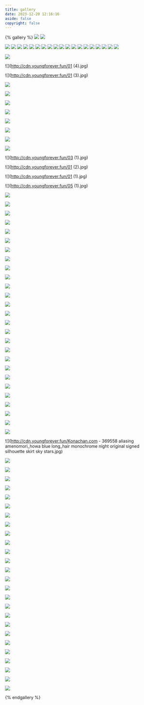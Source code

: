 ```yaml
---
title: gallery
date: 2023-12-20 12:16:16
aside: false
copyright: false
---
```


{% gallery %}
![](http://cdn.youngforever.fun/u=3263457561,2946033043&fm=253&fmt=auto&app=120&f=JPEG.webp)
![](http://cdn.youngforever.fun/v2-813329af8e8960125cf489bb296d9b8a_r.jpg)

![](http://cdn.youngforever.fun/wdphcMYkDNOCEXF.png)
![](http://cdn.youngforever.fun/src=http___oss.gzdaily.cn_site2_pad_pic_2021-11_03_b25fc8f8-c977-4fee-8f27-00bda3795bd4.jpg&refer=http___oss.gzdaily.jpg)
![](http://cdn.youngforever.fun/QQ图片20231215170450.jpg)
![](http://cdn.youngforever.fun/H7A6gi3ZBs9n2Fr.webp)
![](http://cdn.youngforever.fun/p3dGZH5FAayDnmh.jpg)
![](http://cdn.youngforever.fun/fsIm8FGl4QnRSLr.jpg)
![](http://cdn.youngforever.fun/wyEb73u8oSR4Kd2.jpg)
![](http://cdn.youngforever.fun/E7kf8lO3DIL4jzc.jpg)
![](http://cdn.youngforever.fun/MbzdoOWUKkVIc3p.jpg)
![](http://cdn.youngforever.fun/hTmHdvjfrZJRN4K.jpg)
![](http://cdn.youngforever.fun/c1suHDG6ejVdfn3.jpg)
![](http://cdn.youngforever.fun/a4s7PDJ9qlA1otk.jpg)
![](http://cdn.youngforever.fun/girl_cloak_hood_984627_1280x720.jpg)
![](http://cdn.youngforever.fun/air_balloon_aerostat_art_128614_1280x720.jpg)
![](http://cdn.youngforever.fun/movie.webp)
![](http://cdn.youngforever.fun/fj2.webp)
![](http://cdn.youngforever.fun/fj3.webp)
![](http://cdn.youngforever.fun/girl_umbrella_anime_141156_1280x720.jpg)
![](http://cdn.youngforever.fun/default_cover_8.webp)

![](http://cdn.youngforever.fun/0.jpg)

![](http://cdn.youngforever.fun/01 (4).jpg)

![](http://cdn.youngforever.fun/01 (3).jpg)

![](http://cdn.youngforever.fun/52.jpg)

![](http://cdn.youngforever.fun/16.jpg)

![](http://cdn.youngforever.fun/15.jpg)

![](http://cdn.youngforever.fun/13.jpg)

![](http://cdn.youngforever.fun/6.jpg)

![](http://cdn.youngforever.fun/4.jpg)

![](http://cdn.youngforever.fun/01.jpg)

![](http://cdn.youngforever.fun/04.jpg)

![](http://cdn.youngforever.fun/03 (1).jpg)

![](http://cdn.youngforever.fun/01 (2).jpg)

![](http://cdn.youngforever.fun/01 (1).jpg)

![](http://cdn.youngforever.fun/05 (1).jpg)

![](http://cdn.youngforever.fun/08.jpg)

![](http://cdn.youngforever.fun/07.jpg)

![](http://cdn.youngforever.fun/05.jpg)

![](http://cdn.youngforever.fun/03.jpg)

![](http://cdn.youngforever.fun/02.jpg)

![](http://cdn.youngforever.fun/微信图片_20231224154838.jpg)

![](http://cdn.youngforever.fun/微信图片_20231224160052.jpg)

![](http://cdn.youngforever.fun/手机_clear.jpg)

![](http://cdn.youngforever.fun/平板_clear.jpg)

![](http://cdn.youngforever.fun/微信图片_20231230210418.jpg)

![](http://cdn.youngforever.fun/0636c4f83ac2e072ca78b3bfce498ced5881dca8_size615_w1920_h1200.jpg)

![](http://cdn.youngforever.fun/girl_hood_colorful_989887_1280x720.jpg)

![](http://cdn.youngforever.fun/girl_headphones_anime_1079499_1280x720.jpg)

![](http://cdn.youngforever.fun/anime_school_winter_street_674_1280x720.jpg)

![](http://cdn.youngforever.fun/05.png)

![](http://cdn.youngforever.fun/06.png)

![](http://cdn.youngforever.fun/07.png)

![](http://cdn.youngforever.fun/09.png)

![](http://cdn.youngforever.fun/12.jpg)

![](http://cdn.youngforever.fun/14.jpg)

![](http://cdn.youngforever.fun/03.png)

![](http://cdn.youngforever.fun/01.png)

![](http://cdn.youngforever.fun/02.png)

![](http://cdn.youngforever.fun/0111.jpg)

![](http://cdn.youngforever.fun/0323.jpg)

![](http://cdn.youngforever.fun/042.jpg)

![](http://cdn.youngforever.fun/021d.jpg)

![](http://cdn.youngforever.fun/Konachan.com - 369558 aliasing amenomori_howa blue long_hair monochrome night original signed silhouette skirt sky stars.jpg)

![](http://cdn.youngforever.fun/wallhaven-8586my.png)

![](http://cdn.youngforever.fun/wallhaven-jxl31y.png)

![](http://cdn.youngforever.fun/wallhaven-o3kj6p.jpg)

![](http://cdn.youngforever.fun/wallhaven-we6mer.png)

![](http://cdn.youngforever.fun/wallhaven-x66m2z.jpg)

![](http://cdn.youngforever.fun/wallhaven-x6loqd.jpg)

![](http://cdn.youngforever.fun/wallhaven-zm76oj.jpg)

![](http://cdn.youngforever.fun/wallhaven-j53myq1.jpg)

![](http://cdn.youngforever.fun/QQ图片20240110224832.jpg)

![](http://cdn.youngforever.fun/wp12396730-cyberpunk-edgerunners-4k-wallpapers.jpg)

![](http://cdn.youngforever.fun/wp11501444-lucy-cyberpunk-wallpapers.png)

![](http://cdn.youngforever.fun/wp11595237-david-cyberpunk-wallpapers.jpg)

![](http://cdn.youngforever.fun/wp11495841-netflix-cyberpunk-edgerunners-hd-poster-wallpapers.png)

![](http://cdn.youngforever.fun/wp11505107-cyberpunk-edgerunner-anime-wallpapers.jpg)

![](http://cdn.youngforever.fun/wp12160815-cyberpunk-2023-edgerunners-wallpapers.png)

![](http://cdn.youngforever.fun/wp12396617-cyberpunk-edgerunners-4k-wallpapers.jpg)

![](http://cdn.youngforever.fun/QQ图片20240114112816.jpg)

![](http://cdn.youngforever.fun/QQ图片20240114112943.jpg)

![](http://cdn.youngforever.fun/silhouette_sky_planets_1067493_1280x720.jpg)

![](http://cdn.youngforever.fun/微信图片_202403072351361.jpg)

![](http://cdn.youngforever.fun/微信图片_20240307235105.jpg)

![](http://cdn.youngforever.fun/微信图片_20240307235119.jpg)

![](http://cdn.youngforever.fun/微信图片_20240307235134.jpg)

![](http://cdn.youngforever.fun/微信图片_202403072351341.jpg)

![](http://cdn.youngforever.fun/微信图片_20240307235135.jpg)

![](http://cdn.youngforever.fun/微信图片_20240307235136.jpg)

{% endgallery %}

